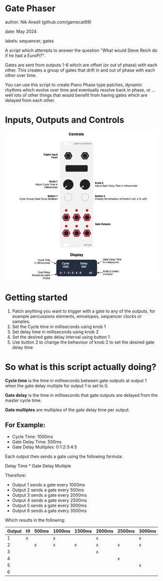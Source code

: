 # Gate Phaser

author: Nik Ansell (github.com/gamecat69)

date: May 2024

labels: sequencer, gates

A script which attempts to answer the question "What would Steve Reich do if he had a EuroPi?".

Gates are sent from outputs 1-6 which are offset (or out of phase) with each other. This creates a group of gates that drift in and out of phase with each other over time.

You can use this script to create Piano Phase type patches, dynamic rhythms which evolve over time and eventually resolve back in phase, or ... well lots of other things that would benefit from having gates which are delayed from each other.

# Inputs, Outputs and Controls

![Operating Diagram](./gate_phaser-docs/gate_phaser.png)
  
# Getting started

1. Patch anything you want to trigger with a gate to any of the outputs, for example
percussions elements, emvelopes, sequencer clocks or samples.
2. Set the Cycle time in milliseconds using knob 1
3. Set delay time in milliseconds using knob 2
4. Set the desired gate delay interval using button 1
5. Use button 2 to change the behaviour of knob 2 to set the desired gate delay time

# So what is this script actually doing?

**Cycle time** is the time in milliseconds between gate outputs at output 1 when the gate delay multiple for output 1 is set to 0.

**Gate delay** is the time in milliseconds that gate outputs are delayed from the master cycle time.

**Gate multiples** are multiples of the gate delay time per output.

## For Example:

- Cycle Time: 1000ms
- Gate Delay Time: 500ms
- Gate Delay Multiples: 0:1:2:3:4:5

Each output then sends a gate using the following formula:

Delay Time * Gate Delay Multiple

Therefore:

- Output 1 sends a gate every 1000ms 
- Output 2 sends a gate every 500ms
- Output 3 sends a gate every 2000ms
- Output 4 sends a gate every 2500ms
- Output 5 sends a gate every 3000ms
- Output 6 sends a gate every 3500ms

Which results in the following:

| Output |   t0    | 500ms   | 1000ms  | 1500ms  | 2000ms  | 2500ms  | 3000ms  | 3500ms  |
|--------|---------|---------|---------|---------|---------|---------|---------|---------|
|   1    |    x    |         |    x    |         |    x    |         |    x    |         |
|   2    |         |    x    |    x    |    x    |    x    |    x    |    x    |    x    |
|   3    |         |         |         |         |    x    |         |         |         |
|   4    |         |         |         |         |         |    x    |         |         |
|   5    |         |         |         |         |         |         |    x    |         |
|   6    |         |         |         |         |         |         |         |    x    |


